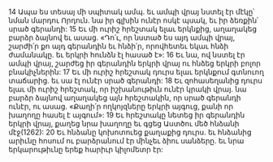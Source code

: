 14 Ապա ես տեսայ մի սպիտակ ամպ. եւ ամպի վրայ նստել էր մէկը՝ նման մարդու Որդուն. նա իր գլխին ունէր ոսկէ պսակ, եւ իր ձեռքին՝ սրած գերանդի:
15 Եւ մի ուրիշ հրեշտակ ելաւ երկնքից, աղաղակեց բարձր ձայնով եւ ասաց. «Դո՛ւ, որ նստած ես այդ ամպի վրայ, շարժի՛ր քո այդ գերանդին եւ հնձի՛ր, որովհետեւ եկաւ հնձի ժամանակը. եւ երկրի հունձն էլ հասած է»: 16 Եւ նա, ով նստել էր ամպի վրայ, շարժեց իր գերանդին երկրի վրայ ու հնձեց երկրի բոլոր բնակիչներին:
17 Եւ մի ուրիշ հրեշտակ դուրս ելաւ երկնքում գտնուող տաճարից. եւ սա էլ ունէր սրած գերանդի: 18 Եւ զոհասեղանից դուրս ելաւ մի ուրիշ հրեշտակ, որ իշխանութիւն ունէր կրակի վրայ. նա բարձր ձայնով աղաղակեց այն հրեշտակին, որ սրած գերանդի ունէր, ու ասաց. «Քաղի՛ր ողկոյզները երկրի այգուց, քանի որ խաղողը հասել է այգում»: 19 Եւ հրեշտակը նետեց իր գերանդին երկրի վրայ, քաղեց նրա խաղողը եւ գցեց Աստծու մեծ հնձանի մէջ(1262): 20 Եւ հնձանը կոխոտուեց քաղաքից դուրս. եւ հնձանից արիւնը հոսում ու բարձրանում էր մինչեւ ձիու սանձերը. եւ նրա երկարութիւնը երեք հարիւր կիլոմետր էր:
